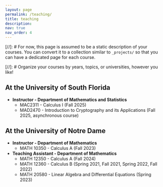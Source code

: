 ```yaml
---
layout: page
permalink: /teaching/
title: teaching
description: 
nav: true
nav_order: 4
---
```


[//]: # For now, this page is assumed to be a static description of your courses. You can convert it to a collection similar to `_projects/` so that you can have a dedicated page for each course.

[//]: # Organize your courses by years, topics, or universities, however you like!

## At the University of South Florida

- **Instructor - Department of Mathematics and Statistics**
  + MAC2311 - Calculus I (Fall 2025)
  + MAD2470 - Introduction to Cryptography and its Applications (Fall 2025, asynchronous course)

## At the University of Notre Dame

- **Instructor - Department of Mathematics**
  + MATH 10350 - Calculus A (Fall 2023)
- **Teaching Assistant - Department of Mathematics**
  + MATH 12350 - Calculus A (Fall 2024)
  + MATH 12360 - Calculus B (Spring 2021, Fall 2021, Spring 2022, Fall 2022)
  + MATH 20580 - Linear Algebra and Differential Equations (Spring 2023)
